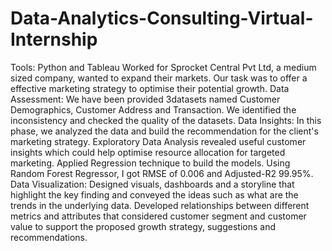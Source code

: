 # Data-Analytics-Consulting-Virtual-Internship
Tools: Python and Tableau Worked for Sprocket Central Pvt Ltd, a medium sized company, wanted to expand their markets. Our task was to offer a effective marketing strategy to optimise their potential growth. Data Assessment: We have been provided 3datasets named Customer Demographics, Customer Address and Transaction. We identified the inconsistency and checked the quality of the datasets. Data Insights: In this phase, we analyzed the data and build the recommendation for the client's marketing strategy. Exploratory Data Analysis revealed useful customer insights which could help optimise resource allocation for targeted marketing. Applied Regression technique to build the models. Using Random Forest Regressor, I got RMSE of 0.006 and Adjusted-R2 99.95%. Data Visualization: Designed visuals, dashboards and a storyline that highlight the key finding and conveyed the ideas such as what are the trends in the underlying data. Developed relationships between different metrics and attributes that considered customer segment and customer value to support the proposed growth strategy, suggestions and recommendations.
